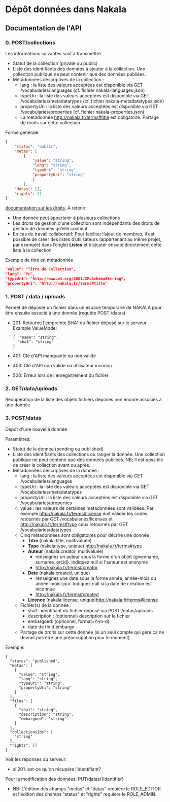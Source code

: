 # Dépôt données dans Nakala

## Documentation de l'API

### 0. POST/collections

Les informations suivantes sont à transmettre 

- Statut de la collection (private ou public) 
- Liste des identifiants des données à ajouter à la collection. Une
   collection publique ne peut contenir que des données publiées. 
- Métadonnées descriptives de la collection :
  - lang : la liste des valeurs acceptées est disponible via GET
     /vocabularies/languages (cf. fichier nakala-languages.json)
  - typeUri : la liste des valeurs acceptées est disponible via GET /vocabularies/metadatatypes (cf. fichier nakala-metadatatypes.json)
  - propertyUri : la liste des valeurs acceptées est disponible via GET /vocabularies/properties (cf. fichier nakala-properties.json)
  - La  métadonnée http://nakala.fr/terms#title est obligatoire. Partage de droits sur cette collection

Forme générale: 

```json
{  
	"status": "public",  
	"metas": [
		{
            "value": "string",
            "lang": "string",
            "typeUri": "string",
            "propertyUri": "string"
            }
        ],
    "datas": [],
    "rights": []
}
```

[documentation sur les droits](https://documentation.huma-num.fr/nakala/#la-creation-dune-collection-la-gestion-des-droits-et-des-groupes). À retenir: 

- Une donnée peut appartenir à plusieurs collections
- Les droits de gestion d’une collection sont indépendants des droits de gestion de données qu’elle contient
- En cas de travail collaboratif: Pour faciliter l’ajout de membres, il est possible de créer des listes d’utilisateurs (appartenant au même projet, par exemple) dans l’onglet **Listes** et d’ajouter ensuite directement cette liste à la collection

Exemple de titre en métadonnée

```json
"value": "Titre de Collection",    
"lang": "fr",    
"typeUri": "http://www.w3.org/2001/XMLSchema#string", 
"propertyUri": "http://nakala.fr/terms#title"
```





### 1. POST / data / uploads

Permet de déposer un fichier dans un espace temporaire de NAKALA pour être ensuite associé à une donnée (requête POST /datas)

- 201: Retourne l'empreinte SHA1 du fichier déposé sur le serveur Example ValueModel

  ```
  {  "name": "string",
  	"sha1": "string" 
  }
  ```

- 401: Clé d'API manquante ou non valide 

- 403: Clé d'API non valide ou utilisateur inconnu 

- 500: Erreur lors de l'enregistrement du fichier

### 2. GET/data/uploads

Récupération de la liste des objets fichiers déposés non encore associés à une donnée

### 3. POST/datas

Dépôt d'une nouvelle donnée

Paramètres: 

- Statut de la donnée (pending ou published) 
- Liste des identifiants des collections où ranger la donnée. Une collection publique ne peut contenir que des données publiées.  NB; Il est possible de créer la collection avant ou après.
- Métadonnées descriptives de la donnée :
  - lang : la liste des valeurs acceptées est disponible via GET /vocabularies/languages
  - typeUri : la liste des valeurs acceptées est disponible via GET /vocabularies/metadatatypes
  - propertyUri : la liste des valeurs acceptées est disponible via GET /vocabularies/properties
  - value : les valeurs de certaines métadonnées sont validées.
    Par exemple http://nakala.fr/terms#license doit valider les codes retournés par GET /vocabularies/licenses et http://nakala.fr/terms#type ceux retournés par GET /vocabularies/datatypes
  - Cinq métadonnées sont obligatoires pour décrire une donnée :
    - **Titre** (nakala:title, multivaluée) 
    - **Type** (nakala:type, unique) http://nakala.fr/terms#type
    - **Auteur** (nakala:creator, multivaluée)  
      - renseignez un auteur sous la forme d'un objet {givenname, surname, orcid}. Indiquez null si l'auteur est anonyme
      - http://nakala.fr/terms#creator
    - **Date** (nakala:created, unique) 
      - renseignez une date sous la forme année, année-mois ou année-mois-jour. Indiquez null si la date de création est inconnue 
      - http://nakala.fr/terms#created
    - **Licence** (nakala:license, unique)http://nakala.fr/terms#license
  - Fichier(s) de la donnée :
    - sha1 : identifiant du fichier déposé via POST /datas/uploads
    - description : (optionnel) description sur le fichier
    - embargoed: (optionnel, format=Y-m-d) 
    - date de fin d'embargo 
  - Partage de droits sur cette donnée  (si un seul compte qui gère ça ne devrait pas être une préoccupation pour le moment)

Exemple: 

```
{
  "status": "published",
  "metas": [
    {
      "value": "string",
      "lang": "string",
      "typeUri": "string",
      "propertyUri": "string"
    }
  ],
  "files": [
    {
      "sha1": "string",
      "description": "string",
      "embargoed": "string"
    }
  ],
  "collectionsIds": [
    "string"
  ],
  "rights": []
}
```

Voir les réponses du serveur: 

- si 201: est-ce qu'on récupère l'identifiant? 

Pour la modification des données: PUT/datas/{identifier}

- NB: L'édition des champs "metas" et "datas" requière le  ROLE_EDITOR et l'édition des champs "status" et "rights" requière le  ROLE_ADMIN. 



